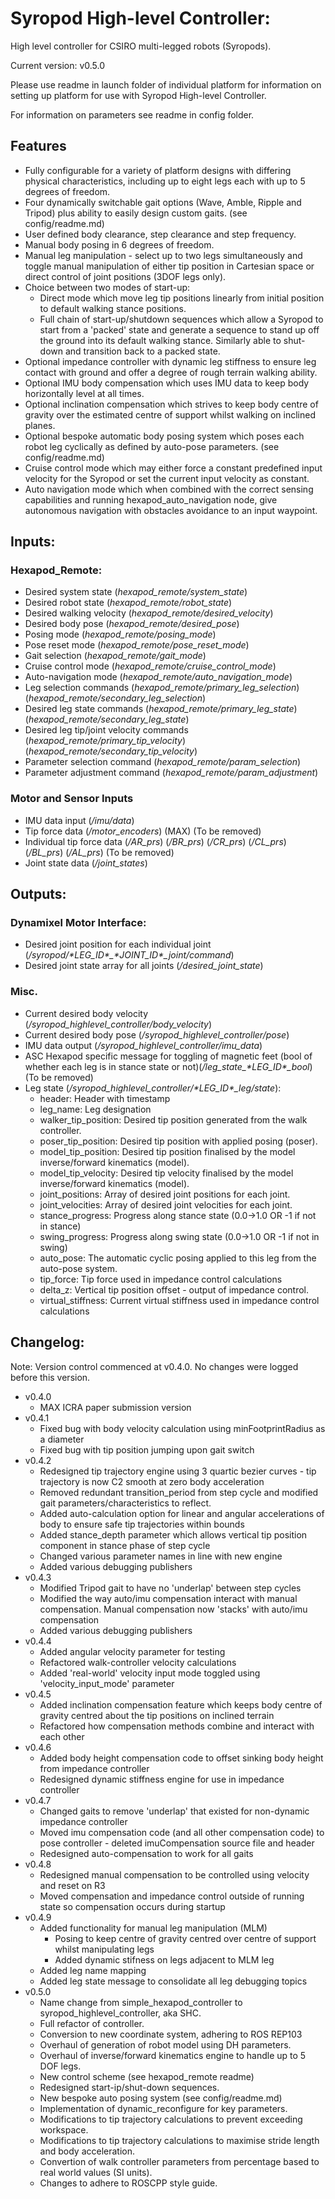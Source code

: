 # Syropod High-level Controller:

High level controller for CSIRO multi-legged robots (Syropods).

Current version: v0.5.0

Please use readme in launch folder of individual platform for information on setting up platform for use with Syropod High-level Controller.

For information on parameters see readme in config folder.

## Features
* Fully configurable for a variety of platform designs with differing physical characteristics, including up to eight legs each with up to 5 degrees of freedom.
* Four dynamically switchable gait options (Wave, Amble, Ripple and Tripod) plus ability to easily design custom gaits. (see config/readme.md)
* User defined body clearance, step clearance and step frequency.
* Manual body posing in 6 degrees of freedom.
* Manual leg manipulation - select up to two legs simultaneously and toggle manual manipulation of either tip position in Cartesian space or direct control of joint positions (3DOF legs only).
* Choice between two modes of start-up: 
    * Direct mode which move leg tip positions linearly from initial position to default walking stance positions.
    * Full chain of start-up/shutdown sequences which allow a Syropod to start from a 'packed' state and generate a sequence to stand up off the ground into its default walking stance. Similarly able to shut-down and transition back to a packed state.
* Optional impedance controller with dynamic leg stiffness to ensure leg contact with ground and offer a degree of rough terrain walking ability.
* Optional IMU body compensation which uses IMU data to keep body horizontally level at all times.
* Optional inclination compensation which strives to keep body centre of gravity over the estimated centre of support whilst walking on inclined planes.
* Optional bespoke automatic body posing system which poses each robot leg cyclically as defined by auto-pose parameters. (see config/readme.md)
* Cruise control mode which may either force a constant predefined input velocity for the Syropod or set the current input velocity as constant.
* Auto navigation mode which when combined with the correct sensing capabilities and running hexapod_auto_navigation node, give autonomous navigation with obstacles avoidance to an input waypoint.

  
## Inputs:
### Hexapod\_Remote:
* Desired system state (*hexapod\_remote/system\_state*)
* Desired robot state (*hexapod\_remote/robot\_state*)
* Desired walking velocity (*hexapod\_remote/desired\_velocity*)
* Desired body pose (*hexapod\_remote/desired\_pose*)
* Posing mode (*hexapod\_remote/posing\_mode*)
* Pose reset mode (*hexapod\_remote/pose\_reset\_mode*)
* Gait selection (*hexapod\_remote/gait\_mode*)
* Cruise control mode (*hexapod\_remote/cruise\_control\_mode*)
* Auto-navigation mode (*hexapod\_remote/auto\_navigation\_mode*)
* Leg selection commands (*hexapod\_remote/primary\_leg\_selection*) (*hexapod\_remote/secondary\_leg\_selection*)
* Desired leg state commands (*hexapod\_remote/primary\_leg\_state*) (*hexapod\_remote/secondary\_leg\_state*)
* Desired leg tip/joint velocity commands (*hexapod\_remote/primary\_tip\_velocity*) (*hexapod\_remote/secondary\_tip\_velocity*)
* Parameter selection command (*hexapod\_remote/param\_selection*)
* Parameter adjustment command (*hexapod\_remote/param\_adjustment*)

### Motor and Sensor Inputs
* IMU data input (*/imu/data*)
* Tip force data (*/motor\_encoders*) (MAX) (To be removed)
* Individual tip force data (*/AR_prs*) (*/BR_prs*) (*/CR_prs*) (*/CL_prs*) (*/BL_prs*) (*/AL_prs*) (To be removed)
* Joint state data (*/joint\_states*)

## Outputs:
### Dynamixel Motor Interface:
* Desired joint position for each individual joint (*/syropod/\*LEG_ID\*\_\*JOINT_ID\*\_joint/command*)
* Desired joint state array for all joints (*/desired\_joint\_state*)

### Misc.
* Current desired body velocity (*/syropod_highlevel_controller/body\_velocity*)
* Current desired body pose (*/syropod_highlevel_controller/pose*)
* IMU data output (*/syropod_highlevel_controller/imu\_data*)
* ASC Hexapod specific message for toggling of magnetic feet (bool of whether each leg is in stance state or not)(*/leg\_state\_\*LEG_ID\*\_bool*)(To be removed)
* Leg state (*/syropod_highlevel_controller/\*LEG_ID\*\_leg/state*):
    * header: Header with timestamp
    * leg_name: Leg designation
    * walker_tip_position: Desired tip position generated from the walk controller.
    * poser_tip_position: Desired tip position with applied posing (poser).
    * model_tip_position: Desired tip position finalised by the model inverse/forward kinematics (model).
    * model_tip_velocity: Desired tip velocity finalised by the model inverse/forward kinematics (model).
    * joint_positions: Array of desired joint positions for each joint.
    * joint_velocities: Array of desired joint velocities for each joint.
    * stance_progress: Progress along stance state (0.0->1.0 OR -1 if not in stance)
    * swing_progress: Progress along swing state (0.0->1.0 OR -1 if not in swing)
    * auto_pose: The automatic cyclic posing applied to this leg from the auto-pose system.
    * tip_force: Tip force used in impedance control calculations
    * delta_z: Vertical tip position offset - output of impedance control.
    * virtual_stiffness: Current virtual stiffness used in impedance control calculations 

## Changelog:

Note: Version control commenced at v0.4.0. No changes were logged before this version.

- v0.4.0
    - MAX ICRA paper submission version
- v0.4.1
    - Fixed bug with body velocity calculation using minFootprintRadius as a diameter
    - Fixed bug with tip position jumping upon gait switch
- v0.4.2
    - Redesigned tip trajectory engine using 3 quartic bezier curves - tip trajectory is now C2 smooth at zero body acceleration
    - Removed redundant transition_period from step cycle and modified gait parameters/characteristics to reflect.
    - Added auto-calculation option for linear and angular accelerations of body to ensure safe tip trajectories within bounds
    - Added stance_depth parameter which allows vertical tip position component in stance phase of step cycle
    - Changed various parameter names in line with new engine
    - Added various debugging publishers
- v0.4.3
    - Modified Tripod gait to have no 'underlap' between step cycles
    - Modified the way auto/imu compensation interact with manual compensation. Manual compensation now 'stacks' with auto/imu compensation
    - Added various debugging publishers
- v0.4.4
    - Added angular velocity parameter for testing
    - Refactored walk-controller velocity calculations
    - Added 'real-world' velocity input mode toggled using 'velocity\_input\_mode' parameter
- v0.4.5
    - Added inclination compensation feature which keeps body centre of gravity centred about the tip positions on inclined terrain
    - Refactored how compensation methods combine and interact with each other
- v0.4.6
    - Added body height compensation code to offset sinking body height from impedance controller
    - Redesigned dynamic stiffness engine for use in impedance controller
- v0.4.7
    - Changed gaits to remove 'underlap' that existed for non-dynamic impedance controller
    - Moved imu compensation code (and all other compensation code) to pose controller - deleted imuCompensation source file and header
    - Redesigned auto-compensation to work for all gaits
- v0.4.8
    - Redesigned manual compensation to be controlled using velocity and reset on R3
    - Moved compensation and impedance control outside of running state so compensation occurs during startup
- v0.4.9
    - Added functionality for manual leg manipulation (MLM)
        - Posing to keep centre of gravity centred over centre of support whilst manipulating legs
        - Added dynamic stifness on legs adjacent to MLM leg
    - Added leg name mapping
    - Added leg state message to consolidate all leg debugging topics
- v0.5.0
    - Name change from simple_hexapod_controller to syropod_highlevel_controller, aka SHC.
    - Full refactor of controller.
    - Conversion to new coordinate system, adhering to ROS REP103
    - Overhaul of generation of robot model using DH parameters.
    - Overhaul of inverse/forward kinematics engine to handle up to 5 DOF legs.
    - New control scheme (see hexapod_remote readme)
    - Redesigned start-ip/shut-down sequences.
    - New bespoke auto posing system (see config/readme.md)
    - Implementation of dynamic_reconfigure for key parameters.
    - Modifications to tip trajectory calculations to prevent exceeding workspace.
    - Modifications to tip trajectory calculations to maximise stride length and body acceleration.
    - Convertion of walk controller parameters from percentage based to real world values (SI units).
    - Changes to adhere to ROSCPP style guide.



